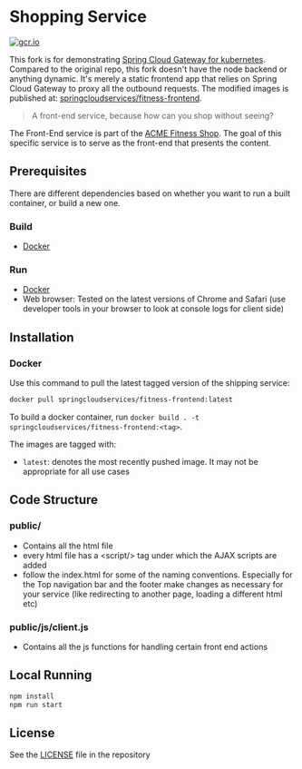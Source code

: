 # Shopping Service

[![gcr.io](https://img.shields.io/badge/gcr.io-stable-green?style=flat-square)](https://console.cloud.google.com/gcr/images/vmwarecloudadvocacy/GLOBAL/acmeshop-front-end@sha256:50407894d66065e846819f2d0060bce8fab8be433cbcf973d7dce2f27eeb2390/details?tab=info)

This fork is for demonstrating [Spring Cloud Gateway for kubernetes](https://docs.vmware.com/en/VMware-Spring-Cloud-Gateway-for-Kubernetes/index.html). Compared to the original repo, this fork doesn't have the node backend or anything dynamic. It's merely a static frontend app that relies on Spring Cloud Gateway to proxy all the outbound requests. The modified images is published at: [springcloudservices/fitness-frontend](https://hub.docker.com/r/springcloudservices/fitness-frontend).

> A front-end service, because how can you shop without seeing?

The Front-End service is part of the [ACME Fitness Shop](https://github.com/vmwarecloudadvocacy/acme_fitness_demo). The goal of this specific service is to serve as the front-end that presents the content.

## Prerequisites

There are different dependencies based on whether you want to run a built container, or build a new one.

### Build

* [Docker](https://www.docker.com/docker-community)

### Run

* [Docker](https://www.docker.com/docker-community)
* Web browser: Tested on the latest versions of Chrome and Safari (use developer tools in your browser to look at console logs for client side)

## Installation

### Docker

Use this command to pull the latest tagged version of the shipping service:

```bash
docker pull springcloudservices/fitness-frontend:latest
```

To build a docker container, run `docker build . -t springcloudservices/fitness-frontend:<tag>`.

The images are tagged with:

* `latest`: denotes the most recently pushed image. It may not be appropriate for all use cases

## Code Structure

### public/

* Contains all the html file  
* every html file has a \<script/\> tag under which the AJAX scripts are added
* follow the index.html for some of the naming conventions. Especially for the Top navigation bar and the footer
  make changes as necessary for your service (like redirecting to another page, loading a different html etc)

### public/js/client.js

* Contains all the js functions for handling certain front end actions

## Local Running
```bash
npm install
npm run start
```


## License

See the [LICENSE](./LICENSE) file in the repository
